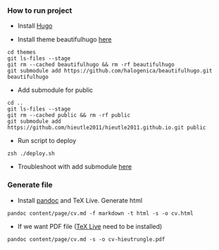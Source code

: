 ### How to run project

- Install [Hugo][hugo]

- Install theme beautifulhugo [here][theme]

```
cd themes
git ls-files --stage
git rm --cached beautifulhugo && rm -rf beautifulhugo
git submodule add https://github.com/halogenica/beautifulhugo.git beautifulhugo
```

- Add submodule for public

```
cd ..
git ls-files --stage
git rm --cached public && rm -rf public
git submodule add https://github.com/hieutle2011/hieutle2011.github.io.git public
```

- Run script to deploy

```
zsh ./deploy.sh
```

- Troubleshoot with add submodule [here][sub]

### Generate file

- Install [pandoc][pandoc] and TeX Live. Generate html

```
pandoc content/page/cv.md -f markdown -t html -s -o cv.html
```

- If we want PDF file ([TeX Live][texlive] need to be installed)

```
pandoc content/page/cv.md -s -o cv-hieutrungle.pdf
```

[hugo]:https://github.com/gohugoio/hugo/releases
[theme]:https://themes.gohugo.io/beautifulhugo/
[sub]:https://stackoverflow.com/questions/12898278/issue-with-adding-common-code-as-git-submodule-already-exists-in-the-index#12902857
[export]:https://discourse.gohugo.io/t/export-a-resume-as-a-pdf/4138/1
[pandoc]:https://pandoc.org/getting-started.html
[texlive]:https://www.tug.org/texlive/debian.html
[latex]:https://eankeen.github.io/blog/posts/render-latex-with-katex-in-hugo-blog/